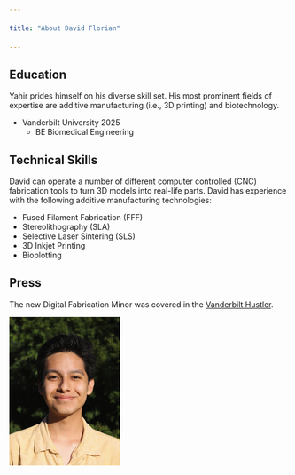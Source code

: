 ```yaml
---

title: "About David Florian"

---
```


## Education

Yahir prides himself on his diverse skill set. His most prominent fields of expertise are additive manufacturing (i.e., 3D printing) and biotechnology. 

* Vanderbilt University 2025
  * BE Biomedical Engineering

## Technical Skills

David can operate a number of different computer controlled (CNC) fabrication tools to turn 3D models into real-life parts. David has experience with the following additive manufacturing technologies:

* Fused Filament Fabrication (FFF)
* Stereolithography (SLA)
* Selective Laser Sintering (SLS)
* 3D Inkjet Printing
* Bioplotting

## Press 

The new Digital Fabrication Minor was covered in the [Vanderbilt Hustler](https://vanderbilthustler.com/2022/11/09/digital-fabrication-minor-introduced-for-2022-23-academic-year/).

<img src="/assets/img/Yahir Headshot.jpg" alt="David Florian" style="width:200px;"/>
